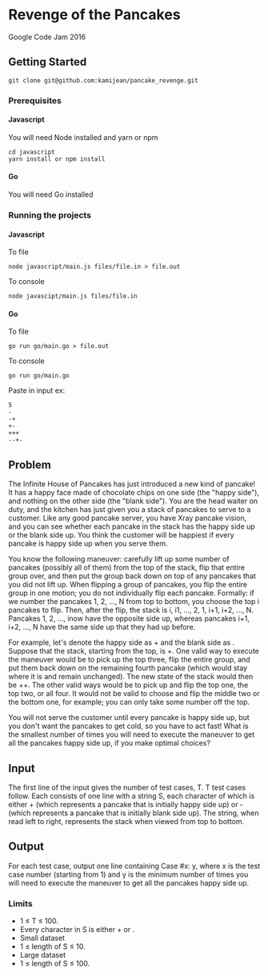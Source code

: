 # Revenge of the Pancakes

Google Code Jam 2016


## Getting Started

```
git clone git@github.com:kamijean/pancake_revenge.git
```

### Prerequisites

#### Javascript
You will need Node installed and yarn or npm
```
cd javascript
yarn install or npm install
```

#### Go
You will need Go installed

### Running the projects

#### Javascript

To file
```
node javascript/main.js files/file.in > file.out
```

To console
```
node javascipt/main.js files/file.in
```


#### Go
To file
```
go run go/main.go > file.out
```

To console
```
go run go/main.go
```

Paste in input ex:
```
5
-
-+
+-
+++
--+-
```

## Problem
The Infinite House of Pancakes has just introduced a new kind of pancake! It has a happy face made of
chocolate chips on one side (the "happy side"), and nothing on the other side (the "blank side").
You are the head waiter on duty, and the kitchen has just given you a stack of pancakes to serve to a
customer. Like any good pancake server, you have X­ray pancake vision, and you can see whether each
pancake in the stack has the happy side up or the blank side up. You think the customer will be happiest if
every pancake is happy side up when you serve them.

You know the following maneuver: carefully lift up some number of pancakes (possibly all of them) from
the top of the stack, flip that entire group over, and then put the group back down on top of any pancakes
that you did not lift up. When flipping a group of pancakes, you flip the entire group in one motion; you do
not individually flip each pancake. Formally: if we number the pancakes 1, 2, ..., N from top to bottom, you
choose the top i pancakes to flip. Then, after the flip, the stack is i, i­1, ..., 2, 1, i+1, i+2, ..., N. Pancakes 1,
2, ..., inow have the opposite side up, whereas pancakes i+1, i+2, ..., N have the same side up that they
had up before.

For example, let's denote the happy side as + and the blank side as ­. Suppose that the stack, starting
from the top, is ­­+­. One valid way to execute the maneuver would be to pick up the top three, flip the
entire group, and put them back down on the remaining fourth pancake (which would stay where it is and
remain unchanged). The new state of the stack would then be ­++­. The other valid ways would be to
pick up and flip the top one, the top two, or all four. It would not be valid to choose and flip the middle two
or the bottom one, for example; you can only take some number off the top.

You will not serve the customer until every pancake is happy side up, but you don't want the pancakes to
get cold, so you have to act fast! What is the smallest number of times you will need to execute the
maneuver to get all the pancakes happy side up, if you make optimal choices?

## Input
The first line of the input gives the number of test cases, T. T test cases follow. Each consists of one line
with a string S, each character of which is either + (which represents a pancake that is initially happy side
up) or ­ (which represents a pancake that is initially blank side up). The string, when read left to right,
represents the stack when viewed from top to bottom.

## Output
For each test case, output one line containing Case #x: y, where x is the test case number (starting
from 1) and y is the minimum number of times you will need to execute the maneuver to get all the
pancakes happy side up.

### Limits
* 1 ≤ T ≤ 100.
* Every character in S is either + or ­.
* Small dataset
* 1 ≤ length of S ≤ 10.
* Large dataset
* 1 ≤ length of S ≤ 100.
